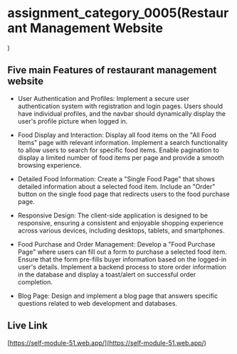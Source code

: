 # assignment_category_0005(Restaurant Management Website
)

## Five main Features of restaurant management website

- User Authentication and Profiles: Implement a secure user authentication system with registration and login pages. Users should have individual profiles, and the navbar should dynamically display the user's profile picture when logged in.

- Food Display and Interaction: Display all food items on the "All Food Items" page with relevant information. Implement a search functionality to allow users to search for specific food items. Enable pagination to display a limited number of food items per page and provide a smooth browsing experience.

- Detailed Food Information: Create a "Single Food Page" that shows detailed information about a selected food item. Include an "Order" button on the single food page that redirects users to the food purchase page.

-  Responsive Design: The client-side application is designed to be responsive, ensuring a consistent and enjoyable shopping experience across various devices, including desktops, tablets, and smartphones.

- Food Purchase and Order Management: Develop a "Food Purchase Page" where users can fill out a form to purchase a selected food item. Ensure that the form pre-fills buyer information based on the logged-in user's details. Implement a backend process to store order information in the database and display a toast/alert on successful order completion.

- Blog Page: Design and implement a blog page that answers specific questions related to web development and databases.

## Live Link
[https://self-module-51.web.app/](https://self-module-51.web.app/)

